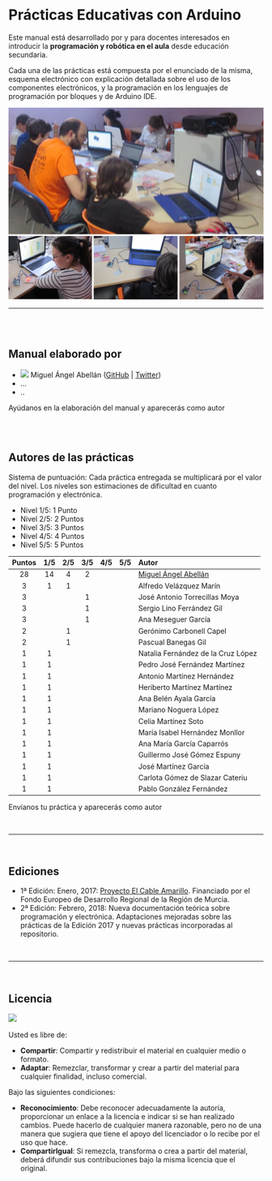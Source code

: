 # Prácticas Educativas con Arduino

Este manual está desarrollado por y para docentes interesados en introducir la **programación y robótica en el aula** desde educación secundaria.

Cada una de las prácticas está compuesta por el enunciado de la misma, esquema electrónico con explicación detallada sobre el uso de los componentes electrónicos, y la programación en los lenguajes de programación por bloques y de Arduino IDE.

![](assets/portada.png)


---


<br><br>


## Manual elaborado por

* ![](https://avatars0.githubusercontent.com/u/12022187?s=20) Miguel Ángel Abellán ([GitHub](https://github.com/migueabellan) | [Twitter](https://twitter.com/migueabellan))
* ...
* ..

Ayúdanos en la elaboración del manual y aparecerás como autor


<br><br>


## Autores de las prácticas

Sistema de puntuación: Cada práctica entregada se multiplicará por el valor del nivel. Los niveles son estimaciones de dificultad en cuanto programación y electrónica.
- Nivel 1/5: 1 Punto
- Nivel 2/5: 2 Puntos
- Nivel 3/5: 3 Puntos
- Nivel 4/5: 4 Puntos
- Nivel 5/5: 5 Puntos

| Puntos | 1/5   | 2/5   | 3/5   | 4/5   | 5/5   | Autor | 
| :---:  | :---: | :---: | :---: | :---: | :---: | :---  |
| 28     |  14   |  4    |  2    |       |       | [Miguel Ángel Abellán](Autores/README.md#miguel-ángel-abellán) |
| 3      |  1    |  1    |       |       |       | Alfredo Velázquez Marín |
| 3      |       |       |  1    |       |       | José Antonio Torrecillas Moya |
| 3      |       |       |  1    |       |       | Sergio Lino Ferrández Gil |
| 3      |       |       |  1    |       |       | Ana Meseguer García |
| 2      |       |  1    |       |       |       | Gerónimo Carbonell Capel |
| 2      |       |  1    |       |       |       | Pascual Banegas Gil |
| 1      |  1    |       |       |       |       | Natalia Fernández de la Cruz López |
| 1      |  1    |       |       |       |       | Pedro José Fernández Martínez |
| 1      |  1    |       |       |       |       | Antonio Martínez Hernández |
| 1      |  1    |       |       |       |       | Heriberto Martínez Martínez |
| 1      |  1    |       |       |       |       | Ana Belén Ayala García |
| 1      |  1    |       |       |       |       | Mariano Noguera López |
| 1      |  1    |       |       |       |       | Celia Martínez Soto |
| 1      |  1    |       |       |       |       | María Isabel Hernández Monllor |
| 1      |  1    |       |       |       |       | Ana María García Caparrós |
| 1      |  1    |       |       |       |       | Guillermo José Gómez Espuny |
| 1      |  1    |       |       |       |       | José Martínez García |
| 1      |  1    |       |       |       |       | Carlota Gómez de Slazar Cateriu |
| 1      |  1    |       |       |       |       | Pablo González Fernández |

Envíanos tu práctica y aparecerás como autor


<br>

---

<br>

## Ediciones

* 1ª Edición: Enero, 2017: [Proyecto El Cable Amarillo](https://github.com/ElCableAmarillo/Listado-de-practicas). Financiado por el Fondo Europeo de Desarrollo Regional de la Región de Murcia. 
* 2ª Edición: Febrero, 2018: Nueva documentación teórica sobre programación y electrónica. Adaptaciones mejoradas sobre las prácticas de la Edición 2017 y nuevas prácticas incorporadas al repositorio.

<br>

---

<br>

## Licencia

<img src="http://i.creativecommons.org/l/by-sa/4.0/88x31.png" />

Usted es libre de:

* **Compartir**: Compartir y redistribuir el material en cualquier medio o formato.
* **Adaptar**: Remezclar, transformar y crear a partir del material para cualquier finalidad, incluso comercial.

Bajo las siguientes condiciones:

* **Reconocimiento**: Debe reconocer adecuadamente la autoría, proporcionar un enlace a la licencia e indicar si se han realizado cambios. Puede hacerlo de cualquier manera razonable, pero no de una manera que sugiera que tiene el apoyo del licenciador o lo recibe por el uso que hace.
* **CompartirIgual**: Si remezcla, transforma o crea a partir del material, deberá difundir sus contribuciones bajo la misma licencia que el original.